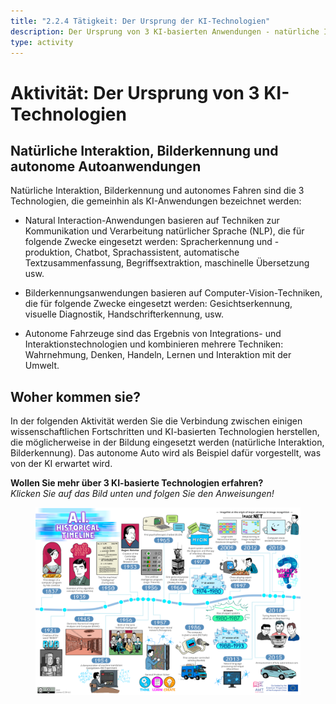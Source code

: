 ```yaml
---
title: "2.2.4 Tätigkeit: Der Ursprung der KI-Technologien"
description: Der Ursprung von 3 KI-basierten Anwendungen - natürliche Interaktion, Bilderkennung und autonomes Auto.
type: activity
---
```


# Aktivität: Der Ursprung von 3 KI-Technologien

## Natürliche Interaktion, Bilderkennung und autonome Autoanwendungen

Natürliche Interaktion, Bilderkennung und autonomes Fahren sind die 3 Technologien, die gemeinhin als KI-Anwendungen bezeichnet werden:

- Natural Interaction-Anwendungen basieren auf Techniken zur Kommunikation und Verarbeitung natürlicher Sprache (NLP), die für folgende Zwecke eingesetzt werden: Spracherkennung und -produktion, Chatbot, Sprachassistent, automatische Textzusammenfassung, Begriffsextraktion, maschinelle Übersetzung usw.

- Bilderkennungsanwendungen basieren auf Computer-Vision-Techniken, die für folgende Zwecke eingesetzt werden: Gesichtserkennung, visuelle Diagnostik, Handschrifterkennung, usw.

- Autonome Fahrzeuge sind das Ergebnis von Integrations- und Interaktionstechnologien und kombinieren mehrere Techniken: Wahrnehmung, Denken, Handeln, Lernen und Interaktion mit der Umwelt.

## Woher kommen sie?

In der folgenden Aktivität werden Sie die Verbindung zwischen einigen wissenschaftlichen Fortschritten und KI-basierten Technologien herstellen, die möglicherweise in der Bildung eingesetzt werden (natürliche Interaktion, Bilderkennung). Das autonome Auto wird als Beispiel dafür vorgestellt, was von der KI erwartet wird.

**Wollen Sie mehr über 3 KI-basierte Technologien erfahren?**  
_Klicken Sie auf das Bild unten und folgen Sie den Anweisungen!_

<a href="2-2-4-Activity-Discover-AI-innovations/2-2-4-Origin-of-AI-innovations.html" target="_blank"><figure> 
  <img src="Images/AI-historical-timeline.png" alt="Image of AI history" /> 
</figure></a>
